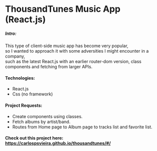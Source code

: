 # ThousandTunes Music App (React.js)

##### Intro:
This type of client-side music app has become very popular, <br>
so I wanted to approach it with some adversities I might encounter in a company, <br>
such as the latest React.js with an earlier router-dom version, class components and fetching from larger APIs.


#### Technologies:
- React.js
- Css (no framework)

#### Project Requests:
- Create components using classes.
- Fetch albums by artist/band.
- Routes from Home page to Album page to tracks list and favorite list.

#### Check out this project here: https://carlospsvieira.github.io/thousandtunes/#/
